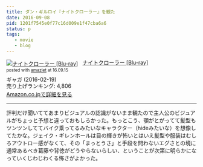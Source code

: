 ```yaml
---
title: ダン・ギルロイ『ナイトクローラー』を観た
date: 2016-09-08
pid: 1201f7545e0f77c16d009e1f47cba6a6
status: p
tags:
   - movie
   - blog
---
```


<div class="amazlet-box" style="margin-bottom:0px;"><div class="amazlet-image" style="float:left;margin:0px 12px 1px 0px;"><a href="http://www.amazon.co.jp/exec/obidos/ASIN/B018HX1U2S/dotimpact-22/ref=nosim/" name="amazletlink" target="_blank"><img src="http://ecx.images-amazon.com/images/I/51RTCWd5CtL._SL160_.jpg" alt="ナイトクローラー [Blu-ray]" style="border: none;" /></a></div><div class="amazlet-info" style="line-height:120%; margin-bottom: 10px"><div class="amazlet-name" style="margin-bottom:10px;line-height:120%"><a href="http://www.amazon.co.jp/exec/obidos/ASIN/B018HX1U2S/dotimpact-22/ref=nosim/" name="amazletlink" target="_blank">ナイトクローラー [Blu-ray]</a><div class="amazlet-powered-date" style="font-size:80%;margin-top:5px;line-height:120%">posted with <a href="http://www.amazlet.com/" title="amazlet" target="_blank">amazlet</a> at 16.09.15</div></div><div class="amazlet-detail">ギャガ (2016-02-19)<br />売り上げランキング: 4,806<br /></div><div class="amazlet-sub-info" style="float: left;"><div class="amazlet-link" style="margin-top: 5px"><a href="http://www.amazon.co.jp/exec/obidos/ASIN/B018HX1U2S/dotimpact-22/ref=nosim/" name="amazletlink" target="_blank">Amazon.co.jpで詳細を見る</a></div></div></div><div class="amazlet-footer" style="clear: left"></div></div>

---- 

評判だけ聞いててあまりビジュアルの認識がないまま観たので主人公のビジュアルがちょっと予想と違っておもしろかった。もっとこう、顎がとがってて髪型もツンツンしててバイク乗ってるみたいなキャラクター（hideみたいな）を想像してたかな。ジェイク・ギレンホールは目の輝きが怖いとはいえ髪型や服装はむしろアウトロー感がなくて、その「まっとうさ」と手段を問わないエグさとの境に通常あるべき葛藤や背徳がどうやらないらしい、ということが次第に明らかになっていくじわじわくる怖さがよかった。